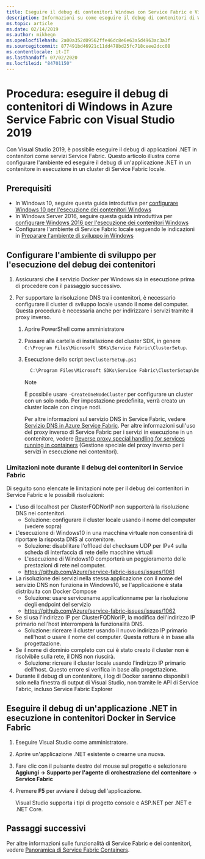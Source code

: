 ```yaml
---
title: Eseguire il debug di contenitori Windows con Service Fabric e Visual Studio
description: Informazioni su come eseguire il debug di contenitori di Windows in Azure Service Fabric usando Visual Studio 2019.
ms.topic: article
ms.date: 02/14/2019
ms.author: mikhegn
ms.openlocfilehash: 2a00a352d09562ffe46dc8e6e63a5d4963ac3a3f
ms.sourcegitcommit: 877491bd46921c11dd478bd25fc718ceee2dcc08
ms.contentlocale: it-IT
ms.lasthandoff: 07/02/2020
ms.locfileid: "84701150"
---
```

# <a name="how-to-debug-windows-containers-in-azure-service-fabric-using-visual-studio-2019"></a>Procedura: eseguire il debug di contenitori di Windows in Azure Service Fabric con Visual Studio 2019

Con Visual Studio 2019, è possibile eseguire il debug di applicazioni .NET in contenitori come servizi Service Fabric. Questo articolo illustra come configurare l'ambiente ed eseguire il debug di un'applicazione .NET in un contenitore in esecuzione in un cluster di Service Fabric locale.

## <a name="prerequisites"></a>Prerequisiti

* In Windows 10, seguire questa guida introduttiva per [configurare Windows 10 per l'esecuzione dei contenitori Windows](https://docs.microsoft.com/virtualization/windowscontainers/quick-start/quick-start-windows-10)
* In Windows Server 2016, seguire questa guida introduttiva per [configurare Windows 2016 per l'esecuzione dei contenitori Windows](https://docs.microsoft.com/virtualization/windowscontainers/quick-start/quick-start-windows-server)
* Configurare l'ambiente di Service Fabric locale seguendo le indicazioni in [Preparare l'ambiente di sviluppo in Windows](https://docs.microsoft.com/azure/service-fabric/service-fabric-get-started)

## <a name="configure-your-developer-environment-to-debug-containers"></a>Configurare l'ambiente di sviluppo per l'esecuzione del debug dei contenitori

1. Assicurarsi che il servizio Docker per Windows sia in esecuzione prima di procedere con il passaggio successivo.

1. Per supportare la risoluzione DNS tra i contenitori, è necessario configurare il cluster di sviluppo locale usando il nome del computer. Questa procedura è necessaria anche per indirizzare i servizi tramite il proxy inverso.
   1. Aprire PowerShell come amministratore
   2. Passare alla cartella di installazione del cluster SDK, in genere `C:\Program Files\Microsoft SDKs\Service Fabric\ClusterSetup`.
   3. Esecuzione dello script `DevClusterSetup.ps1`

      ``` PowerShell
        C:\Program Files\Microsoft SDKs\Service Fabric\ClusterSetup\DevClusterSetup.ps1
      ```

      > [!NOTE]
      > È possibile usare `-CreateOneNodeCluster` per configurare un cluster con un solo nodo. Per impostazione predefinita, verrà creato un cluster locale con cinque nodi.
      >

      Per altre informazioni sul servizio DNS in Service Fabric, vedere [Servizio DNS in Azure Service Fabric](https://docs.microsoft.com/azure/service-fabric/service-fabric-dnsservice). Per altre informazioni sull'uso del proxy inverso di Service Fabric per i servizi in esecuzione in un contenitore, vedere [Reverse proxy special handling for services running in containers](service-fabric-reverseproxy.md#special-handling-for-services-running-in-containers) (Gestione speciale del proxy inverso per i servizi in esecuzione nei contenitori).

### <a name="known-limitations-when-debugging-containers-in-service-fabric"></a>Limitazioni note durante il debug dei contenitori in Service Fabric

Di seguito sono elencate le limitazioni note per il debug dei contenitori in Service Fabric e le possibili risoluzioni:

* L'uso di localhost per ClusterFQDNorIP non supporterà la risoluzione DNS nei contenitori.
    * Soluzione: configurare il cluster locale usando il nome del computer (vedere sopra)
* L'esecuzione di Windows10 in una macchina virtuale non consentirà di riportare la risposta DNS al contenitore.
    * Soluzione: disabilitare l'offload del checksum UDP per IPv4 sulla scheda di interfaccia di rete delle macchine virtuali
    * L'esecuzione di Windows10 comporterà un peggioramento delle prestazioni di rete nel computer.
    * https://github.com/Azure/service-fabric-issues/issues/1061
* La risoluzione dei servizi nella stessa applicazione con il nome del servizio DNS non funziona in Windows10, se l'applicazione è stata distribuita con Docker Compose
    * Soluzione: usare servicename.applicationname per la risoluzione degli endpoint del servizio
    * https://github.com/Azure/service-fabric-issues/issues/1062
* Se si usa l'indirizzo IP per ClusterFQDNorIP, la modifica dell'indirizzo IP primario nell'host interromperà la funzionalità DNS.
    * Soluzione: ricreare il cluster usando il nuovo indirizzo IP primario nell'host o usare il nome del computer. Questa rottura è in base alla progettazione.
* Se il nome di dominio completo con cui è stato creato il cluster non è risolvibile sulla rete, il DNS non riuscirà.
    * Soluzione: ricreare il cluster locale usando l'indirizzo IP primario dell'host. Questo errore si verifica in base alla progettazione.
* Durante il debug di un contenitore, i log di Docker saranno disponibili solo nella finestra di output di Visual Studio, non tramite le API di Service Fabric, incluso Service Fabric Explorer

## <a name="debug-a-net-application-running-in-docker-containers-on-service-fabric"></a>Eseguire il debug di un'applicazione .NET in esecuzione in contenitori Docker in Service Fabric

1. Eseguire Visual Studio come amministratore.

1. Aprire un'applicazione .NET esistente o crearne una nuova.

1. Fare clic con il pulsante destro del mouse sul progetto e selezionare **Aggiungi -> Supporto per l'agente di orchestrazione del contenitore -> Service Fabric**

1. Premere **F5** per avviare il debug dell'applicazione.

    Visual Studio supporta i tipi di progetto console e ASP.NET per .NET e .NET Core.

## <a name="next-steps"></a>Passaggi successivi
Per altre informazioni sulle funzionalità di Service Fabric e dei contenitori, vedere [Panoramica di Service Fabric Containers](service-fabric-containers-overview.md).
